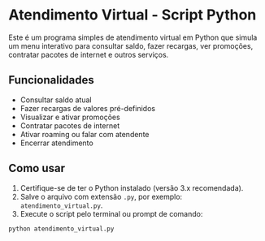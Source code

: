 # Atendimento Virtual - Script Python

Este é um programa simples de atendimento virtual em Python que simula um menu interativo para consultar saldo, fazer recargas, ver promoções, contratar pacotes de internet e outros serviços.

## Funcionalidades

- Consultar saldo atual
- Fazer recargas de valores pré-definidos
- Visualizar e ativar promoções
- Contratar pacotes de internet
- Ativar roaming ou falar com atendente
- Encerrar atendimento

## Como usar

1. Certifique-se de ter o Python instalado (versão 3.x recomendada).
2. Salve o arquivo com extensão `.py`, por exemplo: `atendimento_virtual.py`.
3. Execute o script pelo terminal ou prompt de comando:

```bash
python atendimento_virtual.py
